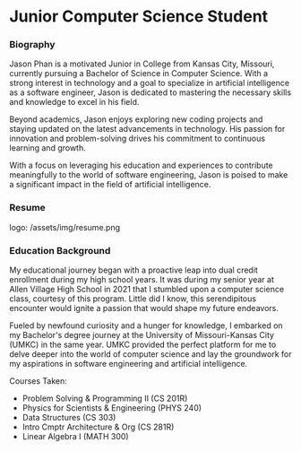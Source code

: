 # Junior Computer Science Student

### Biography
Jason Phan is a motivated Junior in College from Kansas City, Missouri, currently pursuing a Bachelor of Science in Computer Science. With a strong interest in technology and a goal to specialize in artificial intelligence as a software engineer, Jason is dedicated to mastering the necessary skills and knowledge to excel in his field.

Beyond academics, Jason enjoys exploring new coding projects and staying updated on the latest advancements in technology. His passion for innovation and problem-solving drives his commitment to continuous learning and growth.

With a focus on leveraging his education and experiences to contribute meaningfully to the world of software engineering, Jason is poised to make a significant impact in the field of artificial intelligence.

### Resume
logo: /assets/img/resume.png

### Education Background
My educational journey began with a proactive leap into dual credit enrollment during my high school years. It was during my senior year at Allen Village High School in 2021 that I stumbled upon a computer science class, courtesy of this program. Little did I know, this serendipitous encounter would ignite a passion that would shape my future endeavors.

Fueled by newfound curiosity and a hunger for knowledge, I embarked on my Bachelor's degree journey at the University of Missouri-Kansas City (UMKC) in the same year. UMKC provided the perfect platform for me to delve deeper into the world of computer science and lay the groundwork for my aspirations in software engineering and artificial intelligence.

Courses Taken:
- Problem Solving & Programming II (CS 201R)
- Physics for Scientists & Engineering (PHYS 240)
- Data Structures (CS 303)
- Intro Cmptr Architecture & Org (CS 281R)
- Linear Algebra I (MATH 300)
